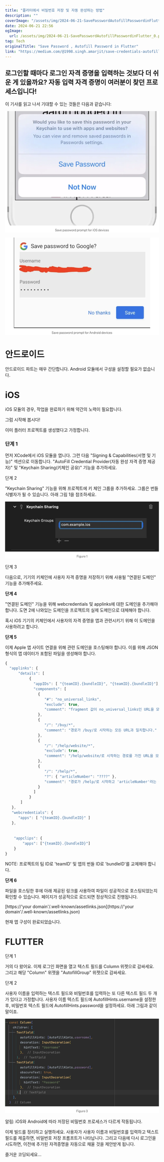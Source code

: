 ```yaml
---
title: "플러터에서 비밀번호 저장 및 자동 완성하는 방법"
description: ""
coverImage: "/assets/img/2024-06-21-SavePasswordAutofillPasswordinFlutter_0.png"
date: 2024-06-21 22:56
ogImage: 
  url: /assets/img/2024-06-21-SavePasswordAutofillPasswordinFlutter_0.png
tag: Tech
originalTitle: "Save Password , Autofill Password in Flutter"
link: "https://medium.com/@1998.singh.amarjit/save-credentials-autofill-credentials-in-flutter-33058295dd9d"
---
```



## 로그인할 때마다 로그인 자격 증명을 입력하는 것보다 더 쉬운 게 있을까요? 자동 입력 자격 증명이 여러분이 찾던 프로세스입니다!

이 기사를 읽고 나서 기대할 수 있는 것들은 다음과 같습니다:

![이미지](/assets/img/2024-06-21-SavePasswordAutofillPasswordinFlutter_0.png)

![이미지](/assets/img/2024-06-21-SavePasswordAutofillPasswordinFlutter_1.png) 

<div class="content-ad"></div>

# 안드로이드

안드로이드 파트는 매우 간단합니다. Android 모듈에서 구성을 설정할 필요가 없습니다.

# iOS

iOS 모듈의 경우, 작업을 완료하기 위해 약간의 노력이 필요합니다.

<div class="content-ad"></div>

그럼 시작해 봅시다!

이미 플러터 프로젝트를 생성했다고 가정합니다.

### 단계 1

먼저 XCode에서 iOS 모듈을 엽니다. 그런 다음 "Signing & Capabilities(서명 및 기능)" 섹션으로 이동합니다. "AutoFill Credential Provider(자동 완성 자격 증명 제공자)" 및 "Keychain Sharing(키체인 공유)" 기능을 추가하세요.

<div class="content-ad"></div>

단계 2

"Keychain Sharing" 기능을 위해 프로젝트에 키 체인 그룹을 추가하세요. 그룹은 번들 식별자가 될 수 있습니다. 아래 그림 1을 참조하세요.

![그림 1](/assets/img/2024-06-21-SavePasswordAutofillPasswordinFlutter_2.png)

단계 3

<div class="content-ad"></div>

다음으로, 기기의 키체인에 사용자 자격 증명을 저장하기 위해 사용될 "연결된 도메인" 기능을 추가해주세요.

**단계 4**

"연결된 도메인" 기능을 위해 webcredentials 및 applinks에 대한 도메인을 추가해야 합니다. 도면 2에 나와있는 도메인을 프로젝트의 실제 도메인으로 대체해야 합니다.

<div class="content-ad"></div>

혹시 iOS 기기의 키체인에서 사용자의 자격 증명을 앱과 관련시키기 위해 이 도메인을 사용하려고 합니다.

**단계 5**

이제 Apple 앱 사이트 연결을 위해 관련 도메인을 호스팅해야 합니다. 이를 위해 JSON 형식의 앱 데이터가 포함된 파일을 생성해야 합니다.

```js
{
  "applinks": {
      "details": [
           {
             "appIDs": [ "{teamID}.{bundleID}", "{teamID}.{bundleID}"],
             "components": [
               {
                  "#": "no_universal_links",
                  "exclude": true,
                  "comment": "fragment 값이 no_universal_links인 URL을 모두 일반 링크로 열지 않도록 시스템에 지시합니다."
               },
               {
                  "/": "/buy/*",
                  "comment": "경로가 /buy/로 시작하는 모든 URL과 일치합니다."
               },
               {
                  "/": "/help/website/*",
                  "exclude": true,
                  "comment": "/help/website/로 시작하는 경로를 가진 URL을 모두 일반 링크로 열지 않도록 시스템에 지시합니다."
               },
               {
                  "/": "/help/*",
                  "?": { "articleNumber": "????" },
                  "comment": "경로가 /help/로 시작하고 'articleNumber'라는 쿼리 항목이 있으며 값이 정확히 네 자리인 URL을 모두 일치시킵니다."
               }
             ]
           }
       ]
   },
   "webcredentials": {
      "apps": [ "{teamID}.{bundleID}" ]
   },


    "appclips": {
        "apps": ["{teamID}.{bundleID}"]
    }
}
```

<div class="content-ad"></div>

NOTE: 프로젝트의 팀 ID로 'teamID' 및 앱의 번들 ID로 'bundleID'를 교체해야 합니다.

**단계 6**

파일을 호스팅한 후에 아래 제공된 링크를 사용하여 파일이 성공적으로 호스팅되었는지 확인할 수 있습니다. 페이지가 성공적으로 로드되면 정상적으로 진행됩니다.

[https://'your domain'/.well-known/assetlinks.json](https://'your domain'/.well-known/assetlinks.json)

<div class="content-ad"></div>

현재 앱 구성이 완료되었습니다.

# FLUTTER

단계 1

<div class="content-ad"></div>

거의 다 왔어요. 이제 로그인 화면을 열고 텍스트 필드를 Column 위젯으로 감싸세요. 그리고 해당 "Column" 위젯을 "AutofillGroup" 위젯으로 감싸세요.

단계 2

사용자 이름을 입력하는 텍스트 필드와 비밀번호를 입력하는 또 다른 텍스트 필드 두 개가 있다고 가정합니다. 사용자 이름 텍스트 필드에 AutofillHints.username을 설정한 후, 비밀번호 텍스트 필드에 AutofillHints.password을 설정하세요. 아래 그림과 같이 말이죠. 

![image](/assets/img/2024-06-21-SavePasswordAutofillPasswordinFlutter_4.png)

<div class="content-ad"></div>

알림: iOS와 Android에 따라 저장된 비밀번호 프로세스가 다르게 작동됩니다.

이제 빌드를 정리하고 실행하세요. 사용자가 사용자 이름과 비밀번호를 입력하고 텍스트 필드를 제출하면, 비밀번호 저장 프롬프트가 나타납니다. 그리고 다음에 다시 로그인을 시도하면, 이전에 추가된 자격증명을 자동으로 채울 것을 제안받게 됩니다.

즐거운 코딩되세요...